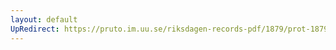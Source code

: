```yaml
---
layout: default
UpRedirect: https://pruto.im.uu.se/riksdagen-records-pdf/1879/prot-1879--ak--050/prot-1879--ak--050_039.pdf
---
```

